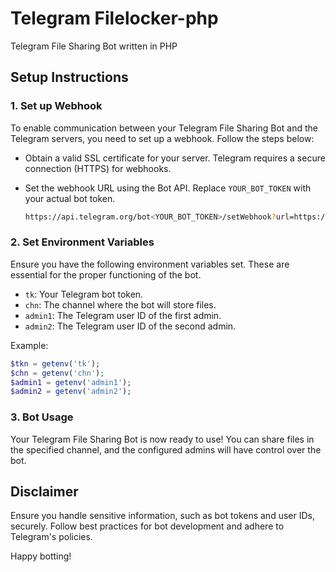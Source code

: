 
# Telegram Filelocker-php

Telegram File Sharing Bot written in PHP

## Setup Instructions

### 1. Set up Webhook

To enable communication between your Telegram File Sharing Bot and the Telegram servers, you need to set up a webhook. Follow the steps below:

- Obtain a valid SSL certificate for your server. Telegram requires a secure connection (HTTPS) for webhooks.
- Set the webhook URL using the Bot API. Replace `YOUR_BOT_TOKEN` with your actual bot token.

  ```bash
  https://api.telegram.org/bot<YOUR_BOT_TOKEN>/setWebhook?url=https://your-domain.com/path/to/your/webhook.php
  ```

### 2. Set Environment Variables

Ensure you have the following environment variables set. These are essential for the proper functioning of the bot.

- `tk`: Your Telegram bot token.
- `chn`: The channel where the bot will store files.
- `admin1`: The Telegram user ID of the first admin.
- `admin2`: The Telegram user ID of the second admin.

Example:

```php
$tkn = getenv('tk');
$chn = getenv('chn');
$admin1 = getenv('admin1');
$admin2 = getenv('admin2');
```

### 3. Bot Usage

Your Telegram File Sharing Bot is now ready to use! You can share files in the specified channel, and the configured admins will have control over the bot.

## Disclaimer

Ensure you handle sensitive information, such as bot tokens and user IDs, securely. Follow best practices for bot development and adhere to Telegram's policies.

Happy botting!



